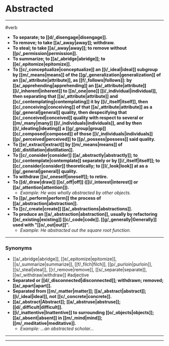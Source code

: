 # Abstracted
---
#verb
- **To separate; to [[d/_disengage|disengage]].**
- **To remove; to take [[a/_away|away]]; withdraw.**
- **To steal; to take [[a/_away|away]]; to remove without [[p/_permission|permission]].**
- **To summarize; to [[a/_abridge|abridge]]; to [[e/_epitomize|epitomize]].**
- **To [[c/_conceptualize|conceptualize]] an [[i/_ideal|ideal]] subgroup by [[m/_means|means]] of the [[g/_generalization|generalization]] of an [[a/_attribute|attribute]], as [[f/_follows|follows]]: by [[a/_apprehending|apprehending]] an [[a/_attribute|attribute]] [[i/_inherent|inherent]] to [[o/_one|one]] [[i/_individual|individual]], then separating that [[a/_attribute|attribute]] and [[c/_contemplating|contemplating]] it by [[i/_itself|itself]], then [[c/_conceiving|conceiving]] of that [[a/_attribute|attribute]] as a [[g/_general|general]] quality, then despecifying that [[c/_conceived|conceived]] quality with respect to several or [[m/_many|many]] [[i/_individuals|individuals]], and by then [[i/_ideating|ideating]] a [[g/_group|group]] [[c/_composed|composed]] of those [[i/_individuals|individuals]] [[p/_perceived|perceived]] to [[p/_possess|possess]] said quality.**
- **To [[e/_extract|extract]] by [[m/_means|means]] of [[d/_distillation|distillation]].**
- **To [[c/_consider|consider]] [[a/_abstractly|abstractly]]; to [[c/_contemplate|contemplate]] separately or by [[i/_itself|itself]]; to [[c/_consider|consider]] theoretically; to [[l/_look|look]] at as a [[g/_general|general]] quality.**
- **To withdraw [[o/_oneself|oneself]]; to retire.**
- **To [[d/_draw|draw]] [[o/_off|off]] ([[i/_interest|interest]] or [[a/_attention|attention]]).**
	- _Example: He was wholly abstracted by other objects._
- **To [[p/_perform|perform]] the process of [[a/_abstraction|abstraction]].**
- **To [[c/_create|create]] [[a/_abstractions|abstractions]].**
- **To produce an [[a/_abstraction|abstraction]], usually by refactoring [[e/_existing|existing]] [[c/_code|code]]. [[g/_generally|Generally]] used with "[[o/_out|out]]".**
	- _Example: He abstracted out the square root function._
---
### Synonyms
- [[a/_abridge|abridge]], [[e/_epitomize|epitomize]], [[s/_summarize|summarize]], [[f/_filch|filch]], [[p/_purloin|purloin]], [[s/_steal|steal]], [[r/_remove|remove]], [[s/_separate|separate]], [[w/_withdraw|withdraw]]
#adjective
- **Separated or [[d/_disconnected|disconnected]]; withdrawn; removed; [[a/_apart|apart]].**
- **Separated from [[m/_matter|matter]]; [[a/_abstract|abstract]]; [[i/_ideal|ideal]], not [[c/_concrete|concrete]].**
- **[[a/_abstract|Abstract]]; [[a/_abstruse|abstruse]]; [[d/_difficult|difficult]].**
- **[[i/_inattentive|Inattentive]] to surrounding [[o/_objects|objects]]; [[a/_absent|absent]] in [[m/_mind|mind]]; [[m/_meditative|meditative]].**
	- _Example: ...an abstracted scholar..._
---
---
